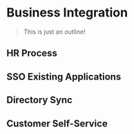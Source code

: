 # Business Integration

> This is just an outline!

## HR Process

## SSO Existing Applications

## Directory Sync

## Customer Self-Service
